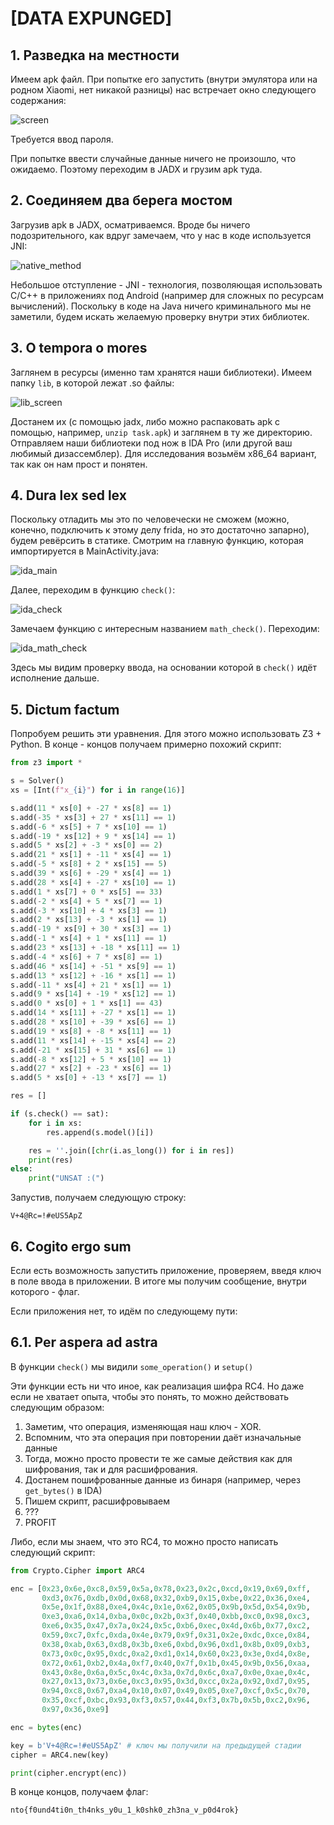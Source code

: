 # [DATA EXPUNGED]



## 1. Разведка на местности

Имеем apk файл. При попытке его запустить (внутри эмулятора или на родном Xiaomi, нет никакой разницы) нас встречает окно следующего содержания:

![screen](img/app_screenshot.png)

Требуется ввод пароля.

При попытке ввести случайные данные ничего не произошло, что ожидаемо. Поэтому переходим в JADX и грузим apk туда.

## 2. Соединяем два берега мостом

Загрузив apk в JADX, осматриваемся. Вроде бы ничего подозрительного, как вдруг замечаем, что у нас в коде используется JNI:

![native_method](img/native_method.png)

Небольшое отступление - JNI - технология, позволяющая использовать C/C++ в приложениях под Android (например для сложных по ресурсам вычислений). Поскольку в коде на Java ничего криминального мы не заметили, будем искать желаемую проверку внутри этих библиотек.

## 3. O tempora o mores

Заглянем в ресурсы (именно там хранятся наши библиотеки). Имеем папку `lib`, в которой лежат .so файлы:

![lib_screen](img/lib_screen.png)

Достанем их (с помощью jadx, либо можно распаковать apk с помощью, например, `unzip task.apk`) и заглянем в ту же директорию. Отправляем наши библиотеки под нож в IDA Pro (или другой ваш любимый дизассемблер). Для исследования возьмём x86_64 вариант, так как он нам прост и понятен.

## 4. Dura lex sed lex

Поскольку отладить мы это по человечески не сможем (можно, конечно, подключить к этому делу frida, но это достаточно запарно), будем ревёрсить в статике. Смотрим на главную функцию, которая импортируется в MainActivity.java:

![ida_main](img/ida_screen_main.png)

Далее, переходим в функцию `check()`:

![ida_check](img/ida_screen_check.png)

Замечаем функцию с интересным названием `math_check()`. Переходим:

![ida_math_check](img/ida_screen_math_check.png)

Здесь мы видим проверку ввода, на основании которой в `check()` идёт исполнение дальше.

## 5. Dictum factum

Попробуем решить эти уравнения. Для этого можно использовать Z3 + Python. В конце - концов получаем примерно похожий скрипт:

```Python
from z3 import *

s = Solver()
xs = [Int(f"x_{i}") for i in range(16)]

s.add(11 * xs[0] + -27 * xs[8] == 1)
s.add(-35 * xs[3] + 27 * xs[11] == 1)
s.add(-6 * xs[5] + 7 * xs[10] == 1)
s.add(-19 * xs[12] + 9 * xs[14] == 1)
s.add(5 * xs[2] + -3 * xs[0] == 2)
s.add(21 * xs[1] + -11 * xs[4] == 1)
s.add(-5 * xs[8] + 2 * xs[15] == 5)
s.add(39 * xs[6] + -29 * xs[4] == 1)
s.add(28 * xs[4] + -27 * xs[10] == 1)
s.add(1 * xs[7] + 0 * xs[5] == 33)
s.add(-2 * xs[4] + 5 * xs[7] == 1)
s.add(-3 * xs[10] + 4 * xs[3] == 1)
s.add(2 * xs[13] + -3 * xs[1] == 1)
s.add(-19 * xs[9] + 30 * xs[3] == 1)
s.add(-1 * xs[4] + 1 * xs[11] == 1)
s.add(23 * xs[13] + -18 * xs[11] == 1)
s.add(-4 * xs[6] + 7 * xs[8] == 1)
s.add(46 * xs[14] + -51 * xs[9] == 1)
s.add(13 * xs[12] + -16 * xs[1] == 1)
s.add(-11 * xs[4] + 21 * xs[1] == 1)
s.add(9 * xs[14] + -19 * xs[12] == 1)
s.add(0 * xs[0] + 1 * xs[1] == 43)
s.add(14 * xs[11] + -27 * xs[1] == 1)
s.add(28 * xs[10] + -39 * xs[6] == 1)
s.add(19 * xs[8] + -8 * xs[11] == 1)
s.add(11 * xs[14] + -15 * xs[4] == 2)
s.add(-21 * xs[15] + 31 * xs[6] == 1)
s.add(-8 * xs[12] + 5 * xs[10] == 1)
s.add(27 * xs[2] + -23 * xs[6] == 1)
s.add(5 * xs[0] + -13 * xs[7] == 1)

res = []

if (s.check() == sat):
    for i in xs:
        res.append(s.model()[i])

    res = ''.join([chr(i.as_long()) for i in res])
    print(res)
else: 
    print("UNSAT :(")
```

Запустив, получаем следующую строку:

```text
V+4@Rc=!#eUS5ApZ
```

## 6. Cogito ergo sum

Если есть возможность запустить приложение, проверяем, введя ключ в поле ввода в приложении. В итоге мы получим сообщение, внутри которого - флаг.

Если приложения нет, то идём по следующему пути:

## 6.1. Per aspera ad astra

В функции `check()` мы видили `some_operation()` и `setup()`

Эти функции есть ни что иное, как реализация шифра RC4. Но даже если не хватает опыта, чтобы это понять, то можно действовать следующим образом:

1. Заметим, что операция, изменяющая наш ключ - XOR.
2. Вспомним, что эта операция при повторении даёт изначальные данные
3. Тогда, можно просто провести те же самые действия как для шифрования, так и для расшифрования.
4. Достанем пошифрованные данные из бинаря (например, через `get_bytes()` в IDA)
5. Пишем скрипт, расшифровываем
6. ???
7. PROFIT

Либо, если мы знаем, что это RC4, то можно просто написать следующий скрипт:

```Python
from Crypto.Cipher import ARC4

enc = [0x23,0x6e,0xc8,0x59,0x5a,0x78,0x23,0x2c,0xcd,0x19,0x69,0xff,
       0xd3,0x76,0xdb,0x0d,0x68,0x32,0xb9,0x15,0xbe,0x22,0x36,0xe4,
       0x5e,0x1f,0x88,0xe4,0x4c,0x1e,0x62,0x05,0x9b,0x5d,0x54,0x9b,
       0xe3,0xa6,0x14,0xba,0x0c,0x2b,0x3f,0x40,0xbb,0xc0,0x98,0xc3,
       0xe6,0x35,0x47,0x7a,0x24,0x5c,0xb6,0xec,0x4d,0x6b,0x77,0xc2,
       0x59,0xc7,0xfc,0xda,0x4e,0x79,0x9f,0x31,0x2e,0xdc,0xce,0x84,
       0x38,0xab,0x63,0xd8,0x3b,0xe6,0xbd,0x96,0xd1,0x8b,0x09,0xb3,
       0x73,0x0c,0x95,0xdc,0xa2,0xd1,0x14,0x60,0x23,0x3e,0xd4,0x8e,
       0x72,0x61,0xb2,0x4a,0xf7,0x40,0x7f,0x1b,0x45,0x9b,0x56,0xaa,
       0x43,0x8e,0x6a,0x5c,0x4c,0x3a,0x7d,0x6c,0xa7,0x0e,0xae,0x4c,
       0x27,0x13,0x73,0x6e,0xc3,0x95,0x3d,0xcc,0x2a,0x92,0xd7,0x95,
       0x94,0xc8,0x67,0xa4,0x10,0x07,0x49,0x05,0xe7,0xcf,0x5c,0x70,
       0x35,0xcf,0xbc,0x93,0xf3,0x57,0x44,0xf3,0x7b,0x5b,0xc2,0x96,
       0x97,0x36,0xe9]

enc = bytes(enc)

key = b'V+4@Rc=!#eUS5ApZ' # ключ мы получили на предыдущей стадии
cipher = ARC4.new(key)

print(cipher.encrypt(enc))

```

В конце концов, получаем флаг:

```text
nto{f0und4ti0n_th4nks_y0u_1_k0shk0_zh3na_v_p0d4rok}
```
